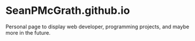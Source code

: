 # SeanPMcGrath.github.io

Personal page to display web developer, programming projects, and maybe more in the future.
